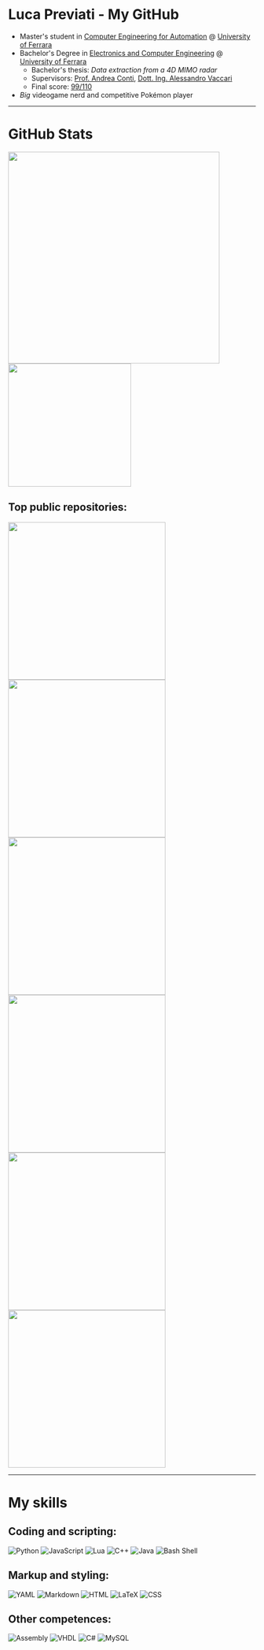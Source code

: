 # Luca Previati - My GitHub
* Master's student in <ins>Computer Engineering for Automation</ins> @ [University of Ferrara](http://unife.it)
* Bachelor's Degree in <ins>Electronics and Computer Engineering</ins> @ [University of Ferrara](http://unife.it)
  * Bachelor's thesis: *Data extraction from a 4D MIMO radar*
  * Supervisors: [Prof. Andrea Conti](https://ieeexplore.ieee.org/author/37266585500), [Dott. Ing. Alessandro Vaccari](https://ieeexplore.ieee.org/author/252534149252120)
  * Final score: <ins>99/110</ins>
* *Big* videogame nerd and competitive Pokémon player

<hr>

# GitHub Stats
<picture>
  <source
    srcset="https://github-readme-stats.vercel.app/api?username=LucaPrevi0o&custom_title=Stats&show_icons=true&hide=stars&theme=transparent&text_color=000000&border_radius=10"
    media="(prefers-color-scheme: dark)"
  />
  <source
    srcset="https://github-readme-stats.vercel.app/api?username=LucaPrevi0o&custom_title=Stats&show_icons=true&hide=stars&theme=transparent&text_color=000000&border_radius=10"
    media="(prefers-color-scheme: light), (prefers-color-scheme: no-preference)"
  />
  <img width=430 src="https://github-readme-stats.vercel.app/api?username=LucaPrevi0o&custom_title=Stats&show_icons=true&hide=stars&theme=transparent&text_color=000000&border_radius=10" />
</picture>
<picture>
  <source
    srcset="https://github-readme-stats.vercel.app/api/top-langs?username=LucaPrevi0o&layout=compact&langs_count=8&text_color=000000&border_radius=10"
    media="(prefers-color-scheme: dark)"
  />
  <source
    srcset="https://github-readme-stats.vercel.app/api/top-langs?username=LucaPrevi0o&layout=compact&langs_count=8&text_color=000000&border_radius=10"
    media="(prefers-color-scheme: light), (prefers-color-scheme: no-preference)"
  />
  <img width=250 src="https://github-readme-stats.vercel.app/api/top-langs?username=LucaPrevi0o&layout=compact&langs_count=8&text_color=000000&border_radius=10" />
</picture>

## Top public repositories:
<a href="https://github.com/LucaPrevi0o/mmwave">
 <picture>
   <source
     srcset="https://github-readme-stats.vercel.app/api/pin/?username=LucaPrevi0o&repo=mmwave&border_radius=10"
     media="(prefers-color-scheme: dark)"
   />
   <source
     srcset="https://github-readme-stats.vercel.app/api/pin/?username=LucaPrevi0o&repo=mmwave&border_radius=10"
     media="(prefers-color-scheme: light), (prefers-color-scheme: no-preference)"
   />
   <img width=320 src="https://github-readme-stats.vercel.app/api/pin/?username=LucaPrevi0o&repo=mmwave&border_radius=10" />
 </picture>
</a>
<a href="https://github.com/LucaPrevi0o/DataContainer">
 <picture>
   <source
     srcset="https://github-readme-stats.vercel.app/api/pin/?username=LucaPrevi0o&repo=DataContainer&border_radius=10"
     media="(prefers-color-scheme: dark)"
   />
   <source
     srcset="https://github-readme-stats.vercel.app/api/pin/?username=LucaPrevi0o&repo=DataContainer&border_radius=10"
     media="(prefers-color-scheme: light), (prefers-color-scheme: no-preference)"
   />
   <img width=320 src="https://github-readme-stats.vercel.app/api/pin/?username=LucaPrevi0o&repo=DataContainer&border_radius=10" />
 </picture>
</a>
<a href="https://github.com/LucaPrevi0o/NeuralPlusPlus">
 <picture>
   <source
     srcset="https://github-readme-stats.vercel.app/api/pin/?username=LucaPrevi0o&repo=NeuralPlusPlus&border_radius=10"
     media="(prefers-color-scheme: dark)"
   />
   <source
     srcset="https://github-readme-stats.vercel.app/api/pin/?username=LucaPrevi0o&repo=NeuralPlusPlus&border_radius=10"
     media="(prefers-color-scheme: light), (prefers-color-scheme: no-preference)"
   />
   <img width=320 src="https://github-readme-stats.vercel.app/api/pin/?username=LucaPrevi0o&repo=NeuralPlusPlus&border_radius=10" />
 </picture>
</a>
<a href="https://github.com/LucaPrevi0o/IngSW24-Javengers">
 <picture>
   <source
     srcset="https://github-readme-stats.vercel.app/api/pin/?username=LucaPrevi0o&repo=IngSW24-Javengers&border_radius=10"
     media="(prefers-color-scheme: dark)"
   />
   <source
     srcset="https://github-readme-stats.vercel.app/api/pin/?username=LucaPrevi0o&repo=IngSW24-Javengers&border_radius=10"
     media="(prefers-color-scheme: light), (prefers-color-scheme: no-preference)"
   />
   <img width=320 src="https://github-readme-stats.vercel.app/api/pin/?username=LucaPrevi0o&repo=IngSW24-Javengers&border_radius=10" />
 </picture>
</a>
<a href="https://github.com/LucaPrevi0o/Ing-Web">
 <picture>
   <source
     srcset="https://github-readme-stats.vercel.app/api/pin/?username=LucaPrevi0o&repo=Ing-Web&border_radius=10"
     media="(prefers-color-scheme: dark)"
   />
   <source
     srcset="https://github-readme-stats.vercel.app/api/pin/?username=LucaPrevi0o&repo=Ing-Web&border_radius=10"
     media="(prefers-color-scheme: light), (prefers-color-scheme: no-preference)"
   />
   <img width=320 src="https://github-readme-stats.vercel.app/api/pin/?username=LucaPrevi0o&repo=Ing-Web&border_radius=10" />
 </picture>
</a>
<a href="https://github.com/LucaPrevi0o/DeepLearning">
 <picture>
   <source
     srcset="https://github-readme-stats.vercel.app/api/pin/?username=LucaPrevi0o&repo=DeepLearning&border_radius=10"
     media="(prefers-color-scheme: dark)"
   />
   <source
     srcset="https://github-readme-stats.vercel.app/api/pin/?username=LucaPrevi0o&repo=DeepLearning&border_radius=10"
     media="(prefers-color-scheme: light), (prefers-color-scheme: no-preference)"
   />
   <img width=320 src="https://github-readme-stats.vercel.app/api/pin/?username=LucaPrevi0o&repo=DeepLearning&border_radius=10" />
 </picture>
</a>

<hr>

# My skills

## Coding and scripting:
![Python](https://img.shields.io/badge/-t?style=for-the-badge&logoColor=white&label=python&labelColor=lightblue&color=white)
![JavaScript](https://img.shields.io/badge/-t?style=for-the-badge&logoColor=white&label=javascript&labelColor=yellow&color=white)
![Lua](https://img.shields.io/badge/-t?style=for-the-badge&logoColor=white&label=lua&labelColor=purple&color=white)
![C++](https://img.shields.io/badge/-t?style=for-the-badge&logoColor=white&label=C/C%2B%2B&labelColor=blue&color=white)
![Java](https://img.shields.io/badge/-t?style=for-the-badge&logoColor=white&label=Java&labelColor=darkred&color=white)
![Bash Shell](https://img.shields.io/badge/-t?style=for-the-badge&logoColor=white&label=bash-shell&labelColor=lightgreen&color=white)

## Markup and styling:
![YAML](https://img.shields.io/badge/-t?style=for-the-badge&logoColor=white&label=yaml&labelColor=darkgreen&color=white)
![Markdown](https://img.shields.io/badge/-t?style=for-the-badge&logoColor=white&label=markdown&labelColor=darkorange&color=white)
![HTML](https://img.shields.io/badge/-t?style=for-the-badge&logoColor=white&label=html&labelColor=grey&color=white)
![LaTeX](https://img.shields.io/badge/-t?style=for-the-badge&logoColor=white&label=latex&labelColor=violet&color=white)
![CSS](https://img.shields.io/badge/-t?style=for-the-badge&logoColor=white&label=css&labelColor=lightgrey&color=white)

## Other competences:
![Assembly](https://img.shields.io/badge/-t?style=for-the-badge&logoColor=white&label=assembly&labelColor=brown&color=white)
![VHDL](https://img.shields.io/badge/-t?style=for-the-badge&logoColor=white&label=vhdl&labelColor=turquoise&color=white)
![C#](https://img.shields.io/badge/-t?style=for-the-badge&logoColor=white&label=c%23&labelColor=green&color=white)
![MySQL](https://img.shields.io/badge/-t?style=for-the-badge&logoColor=white&label=mysql&labelColor=darkblue&color=white)

